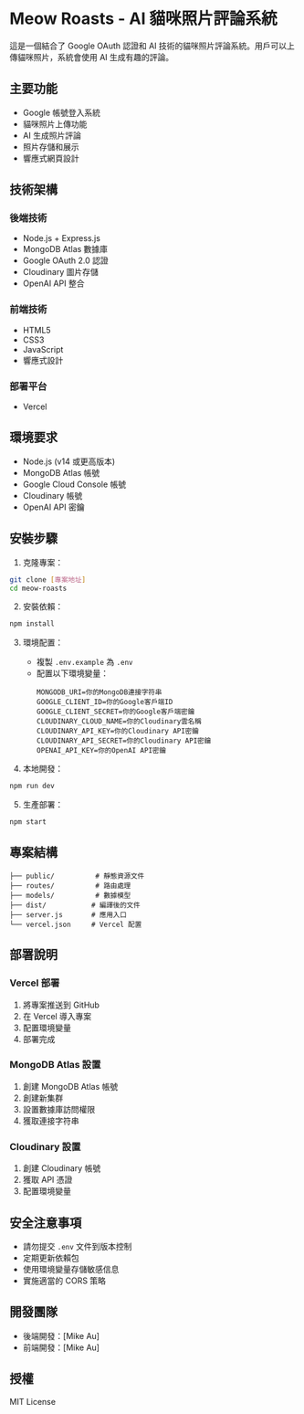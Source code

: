 # Meow Roasts - AI 貓咪照片評論系統

這是一個結合了 Google OAuth 認證和 AI 技術的貓咪照片評論系統。用戶可以上傳貓咪照片，系統會使用 AI 生成有趣的評論。

## 主要功能

- Google 帳號登入系統
- 貓咪照片上傳功能
- AI 生成照片評論
- 照片存儲和展示
- 響應式網頁設計

## 技術架構

### 後端技術
- Node.js + Express.js
- MongoDB Atlas 數據庫
- Google OAuth 2.0 認證
- Cloudinary 圖片存儲
- OpenAI API 整合

### 前端技術
- HTML5
- CSS3
- JavaScript
- 響應式設計

### 部署平台
- Vercel

## 環境要求

- Node.js (v14 或更高版本)
- MongoDB Atlas 帳號
- Google Cloud Console 帳號
- Cloudinary 帳號
- OpenAI API 密鑰

## 安裝步驟

1. 克隆專案：
```bash
git clone [專案地址]
cd meow-roasts
```

2. 安裝依賴：
```bash
npm install
```

3. 環境配置：
   - 複製 `.env.example` 為 `.env`
   - 配置以下環境變量：
     ```
     MONGODB_URI=你的MongoDB連接字符串
     GOOGLE_CLIENT_ID=你的Google客戶端ID
     GOOGLE_CLIENT_SECRET=你的Google客戶端密鑰
     CLOUDINARY_CLOUD_NAME=你的Cloudinary雲名稱
     CLOUDINARY_API_KEY=你的Cloudinary API密鑰
     CLOUDINARY_API_SECRET=你的Cloudinary API密鑰
     OPENAI_API_KEY=你的OpenAI API密鑰
     ```

4. 本地開發：
```bash
npm run dev
```

5. 生產部署：
```bash
npm start
```

## 專案結構

```
├── public/          # 靜態資源文件
├── routes/          # 路由處理
├── models/          # 數據模型
├── dist/           # 編譯後的文件
├── server.js       # 應用入口
└── vercel.json     # Vercel 配置
```

## 部署說明

### Vercel 部署
1. 將專案推送到 GitHub
2. 在 Vercel 導入專案
3. 配置環境變量
4. 部署完成

### MongoDB Atlas 設置
1. 創建 MongoDB Atlas 帳號
2. 創建新集群
3. 設置數據庫訪問權限
4. 獲取連接字符串

### Cloudinary 設置
1. 創建 Cloudinary 帳號
2. 獲取 API 憑證
3. 配置環境變量

## 安全注意事項

- 請勿提交 `.env` 文件到版本控制
- 定期更新依賴包
- 使用環境變量存儲敏感信息
- 實施適當的 CORS 策略

## 開發團隊

- 後端開發：[Mike Au]
- 前端開發：[Mike Au]

## 授權

MIT License 